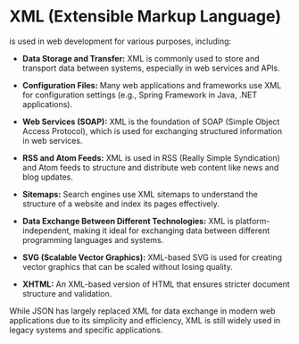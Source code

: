 # XML (Extensible Markup Language) 

is used in web development for various purposes, including:

- **Data Storage and Transfer:** XML is commonly used to store and transport data between systems, especially in web services and APIs.

- **Configuration Files:** Many web applications and frameworks use XML for configuration settings (e.g., Spring Framework in Java, .NET applications).

- **Web Services (SOAP):** XML is the foundation of SOAP (Simple Object Access Protocol), which is used for exchanging structured information in web services.

- **RSS and Atom Feeds:** XML is used in RSS (Really Simple Syndication) and Atom feeds to structure and distribute web content like news and blog updates.

- **Sitemaps:** Search engines use XML sitemaps to understand the structure of a website and index its pages effectively.

- **Data Exchange Between Different Technologies:** XML is platform-independent, making it ideal for exchanging data between different programming languages and systems.

- **SVG (Scalable Vector Graphics):** XML-based SVG is used for creating vector graphics that can be scaled without losing quality.

- **XHTML:** An XML-based version of HTML that ensures stricter document structure and validation.

While JSON has largely replaced XML for data exchange in modern web applications due to its simplicity and efficiency, XML is still widely used in legacy systems and specific applications.
